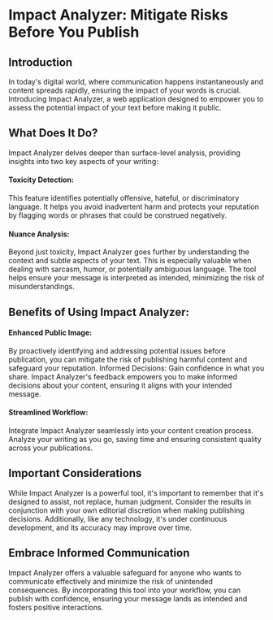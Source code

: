 # Impact Analyzer: Mitigate Risks Before You Publish
## Introduction

In today's digital world, where communication happens instantaneously and content spreads rapidly, ensuring the impact of your words is crucial. Introducing Impact Analyzer, a web application designed to empower you to assess the potential impact of your text before making it public.

## What Does It Do?

Impact Analyzer delves deeper than surface-level analysis, providing insights into two key aspects of your writing:

#### Toxicity Detection:

This feature identifies potentially offensive, hateful, or discriminatory language. It helps you avoid inadvertent harm and protects your reputation by flagging words or phrases that could be construed negatively.

#### Nuance Analysis:

Beyond just toxicity, Impact Analyzer goes further by understanding the context and subtle aspects of your text. This is especially valuable when dealing with sarcasm, humor, or potentially ambiguous language. The tool helps ensure your message is interpreted as intended, minimizing the risk of misunderstandings.

## Benefits of Using Impact Analyzer:

#### Enhanced Public Image:
By proactively identifying and addressing potential issues before publication, you can mitigate the risk of publishing harmful content and safeguard your reputation.
Informed Decisions: Gain confidence in what you share. Impact Analyzer's feedback empowers you to make informed decisions about your content, ensuring it aligns with your intended message.
#### Streamlined Workflow:
Integrate Impact Analyzer seamlessly into your content creation process. Analyze your writing as you go, saving time and ensuring consistent quality across your publications.

## Important Considerations

While Impact Analyzer is a powerful tool, it's important to remember that it's designed to assist, not replace, human judgment. Consider the results in conjunction with your own editorial discretion when making publishing decisions. Additionally, like any technology, it's under continuous development, and its accuracy may improve over time.

## Embrace Informed Communication

Impact Analyzer offers a valuable safeguard for anyone who wants to communicate effectively and minimize the risk of unintended consequences. By incorporating this tool into your workflow, you can publish with confidence, ensuring your message lands as intended and fosters positive interactions.
